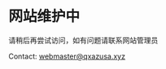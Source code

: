 <head>
  <meta name="robots" content="nOiNdeX, NoFolLoW" />
</head>

# 网站维护中

请稍后再尝试访问，如有问题请联系网站管理员

Contact: webmaster@qxazusa.xyz